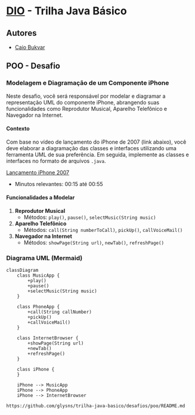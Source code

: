 # [DIO](www.dio.me) - Trilha Java Básico

## Autores

- [Caio Bukvar](https://github.com/caiobukvar)

## POO - Desafio

### Modelagem e Diagramação de um Componente iPhone

Neste desafio, você será responsável por modelar e diagramar a representação UML do componente iPhone, abrangendo suas funcionalidades como Reprodutor Musical, Aparelho Telefônico e Navegador na Internet.

#### Contexto

Com base no vídeo de lançamento do iPhone de 2007 (link abaixo), você deve elaborar a diagramação das classes e interfaces utilizando uma ferramenta UML de sua preferência. Em seguida, implemente as classes e interfaces no formato de arquivos `.java`.

[Lançamento iPhone 2007](https://www.youtube.com/watch?v=9ou608QQRq8)

- Minutos relevantes: 00:15 até 00:55

#### Funcionalidades a Modelar

1. **Reprodutor Musical**
   - Métodos: `play()`, `pause()`, `selectMusic(String music)`
2. **Aparelho Telefônico**
   - Métodos: `call(String numberToCall)`, `pickUp()`, `callVoiceMail()`
3. **Navegador na Internet**
   - Métodos: `showPage(String url)`, `newTab()`, `refreshPage()`

### Diagrama UML (Mermaid)

```mermaid
classDiagram
    class MusicApp {
        +play()
        +pause()
        +selectMusic(String music)
    }

    class PhoneApp {
        +call(String callNumber)
        +pickUp()
        +callVoiceMail()
    }

    class InternetBrowser {
        +showPage(String url)
        +newTab()
        +refreshPage()
    }

    class iPhone {
    }

    iPhone --> MusicApp
    iPhone --> PhoneApp
    iPhone --> InternetBrowser
```

```bash
https://github.com/glysns/trilha-java-basico/desafios/poo/README.md
```
